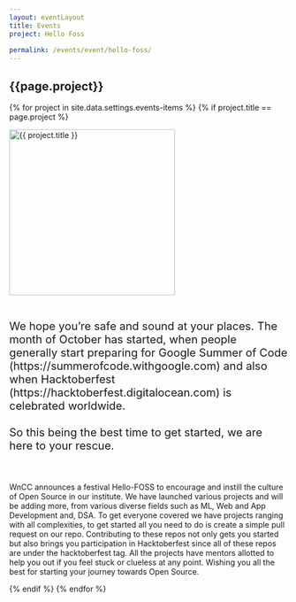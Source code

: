```yaml
---
layout: eventLayout
title: Events
project: Hello Foss
    
permalink: /events/event/hello-foss/
---
```


<h2 class="display1 m-3 p-3 text-center">{{page.project}}</h2>

{% for project in site.data.settings.events-items %}
{% if project.title == page.project %}
<div>
    <img src="{{ site.baseurl }}/{{ project.image }}"  width = "300" height="300" alt="{{ project.title }}" class="border rounded img-soc">
</div>

<div>
    <p class="display3" style = "font-size:20px;" >
        <br>
        We hope you’re safe and sound at your places. The month of October has started, when people generally start preparing for Google Summer of Code (https://summerofcode.withgoogle.com) and also when Hacktoberfest (https://hacktoberfest.digitalocean.com) is celebrated worldwide.
<br><br>
So this being the best time to get started, we are here to your rescue.

<br><br>
    WnCC announces a festival Hello-FOSS to encourage and instill the culture of Open Source in our institute. We have launched various projects and will be adding more, from various diverse fields such as ML, Web and App Development and, DSA. To get everyone covered we have projects ranging with all complexities, to get started all you need to do is create a simple pull request on our repo. Contributing to these repos not only gets you started but also brings you participation in Hacktoberfest since all of these repos are under the hacktoberfest tag. All the projects have mentors allotted to help you out if you feel stuck or clueless at any point. Wishing you all the best for starting your journey towards Open Source.
    </p>
</div>
{% endif %}
{% endfor %}
